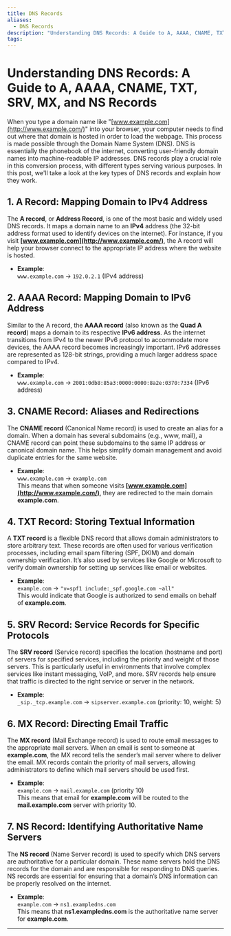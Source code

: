 ```yaml
---
title: DNS Records
aliases:
  - DNS Records
description: "Understanding DNS Records: A Guide to A, AAAA, CNAME, TXT, SRV, MX, and NS Records"
tags:
---
```

# **Understanding DNS Records: A Guide to A, AAAA, CNAME, TXT, SRV, MX, and NS Records**

When you type a domain name like "[www.example.com](http://www.example.com/)" into your browser, your computer needs to find out where that domain is hosted in order to load the webpage. This process is made possible through the Domain Name System (DNS). DNS is essentially the phonebook of the internet, converting user-friendly domain names into machine-readable IP addresses. DNS records play a crucial role in this conversion process, with different types serving various purposes. In this post, we'll take a look at the key types of DNS records and explain how they work.

## **1. A Record: Mapping Domain to IPv4 Address**

The **A record**, or **Address Record**, is one of the most basic and widely used DNS records. It maps a domain name to an **IPv4** address (the 32-bit address format used to identify devices on the internet). For instance, if you visit **[www.example.com](http://www.example.com/)**, the A record will help your browser connect to the appropriate IP address where the website is hosted.

- **Example**:  
    `www.example.com` → `192.0.2.1` (IPv4 address)

## **2. AAAA Record: Mapping Domain to IPv6 Address**

Similar to the A record, the **AAAA record** (also known as the **Quad A record**) maps a domain to its respective **IPv6 address**. As the internet transitions from IPv4 to the newer IPv6 protocol to accommodate more devices, the AAAA record becomes increasingly important. IPv6 addresses are represented as 128-bit strings, providing a much larger address space compared to IPv4.

- **Example**:  
    `www.example.com` → `2001:0db8:85a3:0000:0000:8a2e:0370:7334` (IPv6 address)

## **3. CNAME Record: Aliases and Redirections**

The **CNAME record** (Canonical Name record) is used to create an alias for a domain. When a domain has several subdomains (e.g., www, mail), a CNAME record can point these subdomains to the same IP address or canonical domain name. This helps simplify domain management and avoid duplicate entries for the same website.

- **Example**:  
    `www.example.com` → `example.com`  
    This means that when someone visits **[www.example.com](http://www.example.com/)**, they are redirected to the main domain **example.com**.

## **4. TXT Record: Storing Textual Information**

A **TXT record** is a flexible DNS record that allows domain administrators to store arbitrary text. These records are often used for various verification processes, including email spam filtering (SPF, DKIM) and domain ownership verification. It’s also used by services like Google or Microsoft to verify domain ownership for setting up services like email or websites.

- **Example**:  
    `example.com` → `"v=spf1 include:_spf.google.com ~all"`  
    This would indicate that Google is authorized to send emails on behalf of **example.com**.

## **5. SRV Record: Service Records for Specific Protocols**

The **SRV record** (Service record) specifies the location (hostname and port) of servers for specified services, including the priority and weight of those servers. This is particularly useful in environments that involve complex services like instant messaging, VoIP, and more. SRV records help ensure that traffic is directed to the right service or server in the network.

- **Example**:  
    `_sip._tcp.example.com` → `sipserver.example.com` (priority: 10, weight: 5)

## **6. MX Record: Directing Email Traffic**

The **MX record** (Mail Exchange record) is used to route email messages to the appropriate mail servers. When an email is sent to someone at **example.com**, the MX record tells the sender’s mail server where to deliver the email. MX records contain the priority of mail servers, allowing administrators to define which mail servers should be used first.

- **Example**:  
    `example.com` → `mail.example.com` (priority 10)  
    This means that email for **example.com** will be routed to the **mail.example.com** server with priority 10.

## **7. NS Record: Identifying Authoritative Name Servers**

The **NS record** (Name Server record) is used to specify which DNS servers are authoritative for a particular domain. These name servers hold the DNS records for the domain and are responsible for responding to DNS queries. NS records are essential for ensuring that a domain’s DNS information can be properly resolved on the internet.

- **Example**:  
    `example.com` → `ns1.exampledns.com`  
    This means that **ns1.exampledns.com** is the authoritative name server for **example.com**.

---
	